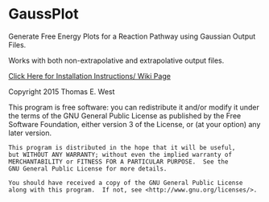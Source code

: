 # GaussPlot
Generate Free Energy Plots for a Reaction Pathway using Gaussian Output Files.

Works with both non-extrapolative and extrapolative output files.

[Click Here for Installation Instructions/ Wiki Page](https://github.com/tewest/GaussPlot/wiki)

Copyright 2015 Thomas E. West 

This program is free software: you can redistribute it and/or modify
    it under the terms of the GNU General Public License as published by
    the Free Software Foundation, either version 3 of the License, or
    (at your option) any later version.

    This program is distributed in the hope that it will be useful,
    but WITHOUT ANY WARRANTY; without even the implied warranty of
    MERCHANTABILITY or FITNESS FOR A PARTICULAR PURPOSE.  See the
    GNU General Public License for more details.

    You should have received a copy of the GNU General Public License
    along with this program.  If not, see <http://www.gnu.org/licenses/>.


